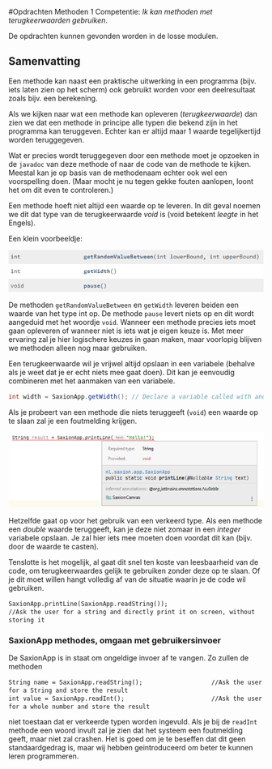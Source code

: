 #Opdrachten Methoden 1
Competentie: _Ik kan methoden met terugkeerwaarden gebruiken_.

De opdrachten kunnen gevonden worden in de losse modulen. 

## Samenvatting
Een methode kan naast een praktische uitwerking in een programma (bijv. iets laten zien op het scherm) ook gebruikt worden voor een deelresultaat zoals bijv. een berekening.

Als we kijken naar wat een methode kan opleveren (_terugkeerwaarde_) dan zien we dat een methode in principe alle typen die bekend zijn in het programma kan teruggeven. Echter kan er altijd maar 1 waarde tegelijkertijd worden teruggegeven.

Wat er precies wordt teruggegeven door een methode moet je opzoeken in de `javadoc` van deze methode of naar de code van de methode te kijken. Meestal kan je op basis van de methodenaam echter ook wel een voorspelling doen. (Maar mocht je nu tegen gekke fouten aanlopen, loont het om dit even te controleren.)

Een methode hoeft niet altijd een waarde op te leveren. In dit geval noemen we dit dat type van de terugkeerwaarde _void_ is (void betekent _leegte_ in het Engels).

Een klein voorbeeldje:

![Javadoc example](resources/javadoc-example.png) 

De methoden `getRandomValueBetween` en `getWidth` leveren beiden een waarde van het type int op. De methode `pause` levert niets op en dit wordt aangeduid met het woordje `void`. Wanneer een methode precies iets moet gaan opleveren of wanneer niet is iets wat je eigen keuze is. Met meer ervaring zal je hier logischere keuzes in gaan maken, maar voorlopig blijven we methoden alleen nog maar gebruiken.

Een terugkeerwaarde wil je vrijwel altijd opslaan in een variabele (behalve als je weet dat je er echt niets mee gaat doen). Dit kan je eenvoudig combineren met het aanmaken van een variabele.

```java
int width = SaxionApp.getWidth(); // Declare a variable called with and initialize with the return value of getWidth()
``` 

Als je probeert van een methode die niets teruggeeft (`void`) een waarde op te slaan zal je een foutmelding krijgen. 

![Return error](resources/return-type-error.png)

Hetzelfde gaat op voor het gebruik van een verkeerd type. Als een methode een _double_ waarde teruggeeft, kan je deze niet zomaar in een _integer_ variabele opslaan. Je zal hier iets mee moeten doen voordat dit kan (bijv. door de waarde te casten).

Tenslotte is het mogelijk, al gaat dit snel ten koste van leesbaarheid van de code, om terugkeerwaardes gelijk te gebruiken zonder deze op te slaan. Of je dit moet willen hangt volledig af van de situatie waarin je de code wil gebruiken.
```
SaxionApp.printLine(SaxionApp.readString());                            //Ask the user for a string and directly print it on screen, without storing it
```

### SaxionApp methodes, omgaan met gebruikersinvoer
De SaxionApp is in staat om ongeldige invoer af te vangen. Zo zullen de methoden 

```
String name = SaxionApp.readString();                   //Ask the user for a String and store the result
int value = SaxionApp.readInt();                        //Ask the user for a whole number and store the result
```
niet toestaan dat er verkeerde typen worden ingevuld. Als je bij de `readInt` methode een woord invult zal je zien dat het systeem een foutmelding geeft, maar niet zal crashen. Het is goed om je te beseffen dat dit geen standaardgedrag is, maar wij hebben geintroduceerd om beter te kunnen leren programmeren.

